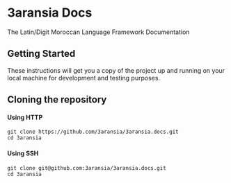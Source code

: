 # 3aransia Docs

The Latin/Digit Moroccan Language Framework Documentation

  
## Getting Started

These instructions will get you a copy of the project up and running on your local machine for development and testing purposes.

## Cloning the repository

#### Using HTTP

```
git clone https://github.com/3aransia/3aransia.docs.git
cd 3aransia
```

#### Using SSH

```
git clone git@github.com:3aransia/3aransia.docs.git
cd 3aransia
```


